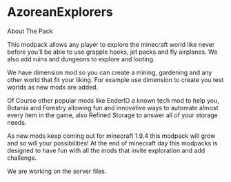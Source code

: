 # AzoreanExplorers

About The Pack

This modpack allows any player to explore the minecraft world like never before you’ll be able to use grapple hooks, jet packs and fly airplanes. We also add ruins and dungeons to explore and looting.

We have dimension mod so you can create a mining, gardening and any other world that fit your liking. For example use dimension to create you test worlds as new mods are added.

Of Course other popular mods like EnderIO a known tech mod to help you, Botania and  Forestry allowing fun and innovative ways to automate almost every item in the game, also Refined Storage to answer all of your storage needs.

As new mods keep coming out for minecraft 1.9.4 this modpack will grow and so will your possibilities! At the end of minecraft day this modpacks is designed to have fun with all the mods that invite exploration and add challenge.

 

We are working on the server files.

